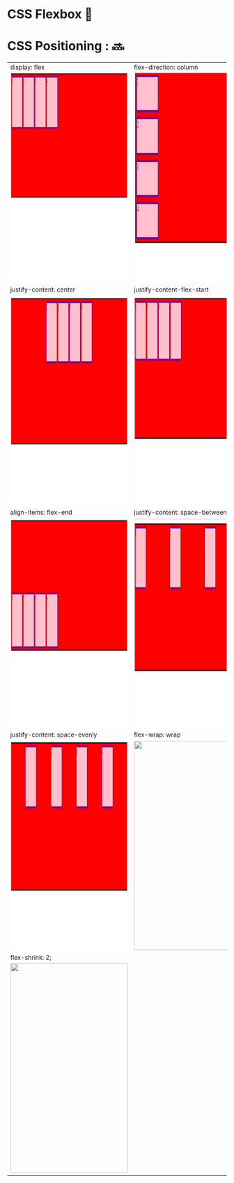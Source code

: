 # CSS Flexbox 🍱

<table>
  <tr>
    <td>display: flex</td>
     <td>flex-direction: column</td>
     <td>flex-direction: row-reverse</td>
  </tr>
  <tr>
     <td><img src="https://github.com/anjali1102/CSS/blob/master/outputs/commit1.PNG" width=270 height=480></td>
     <td><img src="https://github.com/anjali1102/CSS/blob/master/outputs/commit2flex-direction%20column.PNG" width=270 height=480></td>
     <td><img src="https://github.com/anjali1102/CSS/blob/master/outputs/c3row-reverse.PNG" width=270 height=480></td>
  </tr>
  <tr>
    <td>justify-content: center</td>
    <td>justify-content-flex-start</td>
    <td>align-items: center</td>
  </tr>
  <tr>
    <td><img src="https://github.com/anjali1102/CSS/blob/master/outputs/c4justify-content%20center.PNG" width=270 height=480></td>
    <td><img src="https://github.com/anjali1102/CSS/blob/master/outputs/c5justify-content%20flex-start.PNG" width=270 height=480></td>
    <td><img src="https://github.com/anjali1102/CSS/blob/master/outputs/c6align-items%20center.PNG" width=270 height=480></td>
  </tr>
  <tr>
    <td>align-items: flex-end</td>
     <td>justify-content: space-between</td>
     <td>justify-content: space-around</td>
  </tr>
  <tr>
    <td><img src="https://github.com/anjali1102/CSS/blob/master/outputs/c7align-items%20flex-end.PNG" width=270 height=480></td>
    <td><img src="https://github.com/anjali1102/CSS/blob/master/outputs/c8align-items%20space-between.PNG" width=270 height=480></td>
    <td><img src="https://github.com/anjali1102/CSS/blob/master/outputs/c9justify-content%20space-around.PNG" width=270 height=480></td>
  </tr>
  <tr>
    <td>justify-content: space-evenly</td>
    <td>flex-wrap: wrap</td>
    <td>flex-wrap: wrap-reverse</td>
  </tr>
  <tr>
    <td><img src="https://github.com/anjali1102/CSS/blob/master/outputs/justify-content%20space-evenly.PNG" width=270 height=480></td>
    <td><img src="https://user-images.githubusercontent.com/56559378/149960642-483c3448-fbee-46e5-89c2-1310ccc424c1.gif" width=270 height=480></td>
    <td><img src="https://user-images.githubusercontent.com/56559378/149960675-f17e0f99-286f-4daa-9cc1-7f2c5970a585.gif" width=270 height=480></td>
  </tr>
    <td>flex-shrink: 2;</td>
  <tr>
    <td><img src="https://user-images.githubusercontent.com/56559378/149960689-ac181dd7-562f-4c30-86bc-7aa870129939.gif" width=270 height=480></td>
   
  </tr>

# CSS Positioning : 🔜
